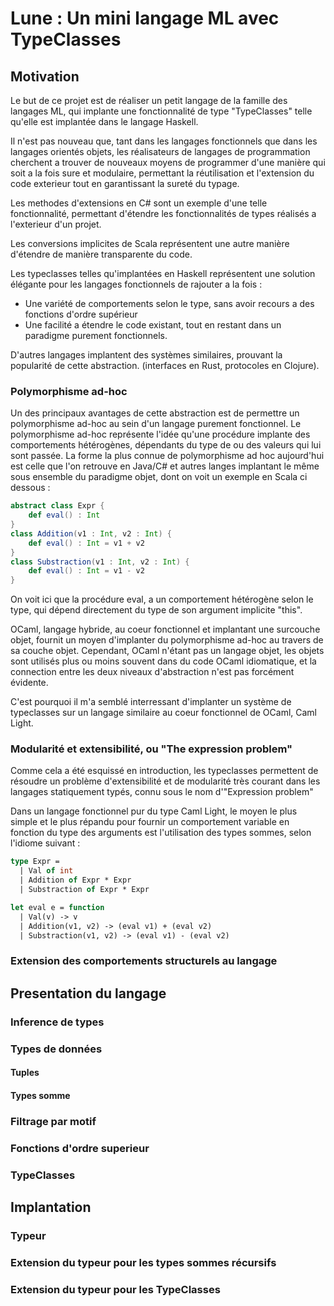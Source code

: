 Lune : Un mini langage ML avec TypeClasses
==========================================

Motivation
----------

Le but de ce projet est de réaliser un petit langage de la famille des langages ML, qui implante une fonctionnalité de type "TypeClasses" telle qu'elle est implantée dans le langage Haskell.

Il n'est pas nouveau que, tant dans les langages fonctionnels que dans les langages orientés objets, les réalisateurs de langages de programmation cherchent a trouver de nouveaux moyens de programmer d'une manière qui soit a la fois sure et modulaire, permettant la réutilisation et l'extension du code exterieur tout en garantissant la sureté du typage.

Les methodes d'extensions en C# sont un exemple d'une telle fonctionnalité, permettant d'étendre les fonctionnalités de types réalisés a l'exterieur d'un projet.

Les conversions implicites de Scala représentent une autre manière d'étendre de manière transparente du code.

Les typeclasses telles qu'implantées en Haskell représentent une solution élégante pour les langages fonctionnels de rajouter a la fois :

- Une variété de comportements selon le type, sans avoir recours a des fonctions d'ordre supérieur
- Une facilité a étendre le code existant, tout en restant dans un paradigme purement fonctionnels.

D'autres langages implantent des systèmes similaires, prouvant la popularité de cette abstraction. (interfaces en Rust, protocoles en Clojure).

### Polymorphisme ad-hoc

Un des principaux avantages de cette abstraction est de permettre un polymorphisme ad-hoc au sein d'un langage purement fonctionnel. Le polymorphisme ad-hoc représente l'idée qu'une procédure implante des comportements hétérogènes, dépendants du type de ou des valeurs qui lui sont passée. La forme la plus connue de polymorphisme ad hoc aujourd'hui est celle que l'on retrouve en Java/C# et autres langes implantant le même sous ensemble du paradigme objet, dont on voit un exemple en Scala ci dessous :

~~~scala
abstract class Expr {
    def eval() : Int
}
class Addition(v1 : Int, v2 : Int) {
    def eval() : Int = v1 + v2
}
class Substraction(v1 : Int, v2 : Int) {
    def eval() : Int = v1 - v2
}
~~~

On voit ici que la procédure eval, a un comportement hétérogène selon le type, qui dépend directement du type de son argument implicite "this".

OCaml, langage hybride, au coeur fonctionnel et implantant une surcouche objet, fournit un moyen d'implanter du polymorphisme ad-hoc au travers de sa couche objet. Cependant, OCaml n'étant pas un langage objet, les objets sont utilisés plus ou moins souvent dans du code OCaml idiomatique, et la connection entre les deux niveaux d'abstraction n'est pas forcément évidente.

C'est pourquoi il m'a semblé interressant d'implanter un système de typeclasses sur un langage similaire au coeur fonctionnel de OCaml, Caml Light.

### Modularité et extensibilité, ou "The expression problem"

Comme cela a été esquissé en introduction, les typeclasses permettent de résoudre un problème d'extensibilité et de modularité très courant dans les langages statiquement typés, connu sous le nom d'"Expression problem"

Dans un langage fonctionnel pur du type Caml Light, le moyen le plus simple et le plus répandu pour fournir un comportement variable en fonction du type des arguments est l'utilisation des types sommes, selon l'idiome suivant :

~~~ocaml
type Expr = 
  | Val of int
  | Addition of Expr * Expr
  | Substraction of Expr * Expr

let eval e = function 
  | Val(v) -> v
  | Addition(v1, v2) -> (eval v1) + (eval v2)
  | Substraction(v1, v2) -> (eval v1) - (eval v2)
~~~

### Extension des comportements structurels au langage

Presentation du langage
-----------------------

### Inference de types
### Types de données
#### Tuples
#### Types somme
### Filtrage par motif
### Fonctions d'ordre superieur
### TypeClasses

Implantation
------------

### Typeur
### Extension du typeur pour les types sommes récursifs
### Extension du typeur pour les TypeClasses

